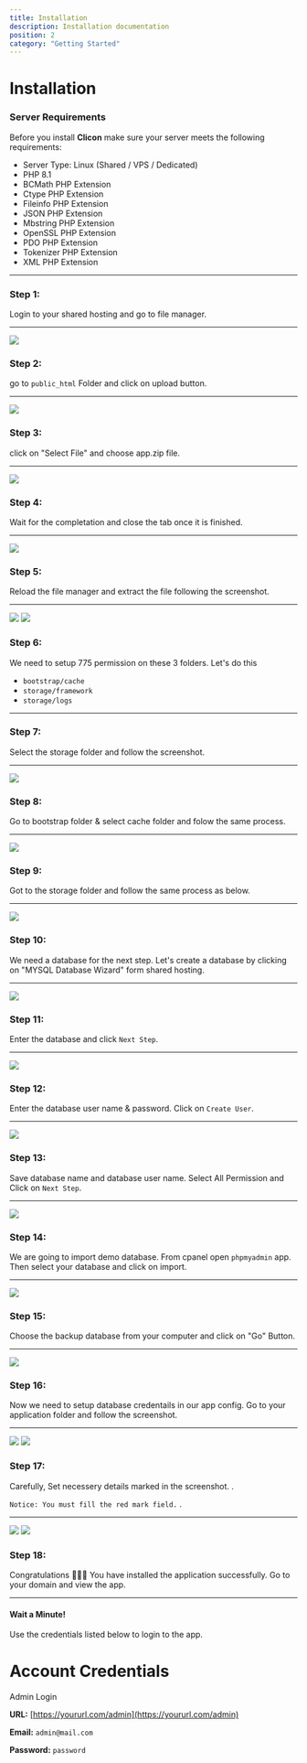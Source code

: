 ```yaml
---
title: Installation
description: Installation documentation
position: 2
category: "Getting Started"
---
```


# Installation

### Server Requirements

Before you install **Clicon** make sure your server meets the following requirements:

- Server Type: Linux (Shared / VPS / Dedicated)
- PHP 8.1
- BCMath PHP Extension
- Ctype PHP Extension
- Fileinfo PHP Extension
- JSON PHP Extension
- Mbstring PHP Extension
- OpenSSL PHP Extension
- PDO PHP Extension
- Tokenizer PHP Extension
- XML PHP Extension

<call-out-block type="info">
<template>

### Setup Laravel on Cpanel:

If you want to host laravel application on shared hosting, you can headover to this article or watch the video above. [Setup laravel on Shared Hosting](https://medium.com/backenders-club/how-to-host-a-laravel-project-on-a-shared-hosting-via-cpanel-d955d32c528e)
</template>
</call-out-block>

<call-out-block type="success">
<template>

### Setup on Laravel on Cloud?

If you want to host laravel application on cloud, you can headover to this article. [Setup laravel on Cloud](https://www.digitalocean.com/community/tutorials/how-to-install-and-configure-laravel-with-nginx-on-ubuntu-20-04)
</template>
</call-out-block>

---

### Step 1:

Login to your shared hosting and go to file manager.

---

![](/docs/clicon/install/s1.png)

### Step 2:

go to `public_html` Folder and click on upload button.

---

![](/docs/clicon/install/s2.png)

### Step 3:

click on "Select File" and choose app.zip file.

---

![](/docs/clicon/install/s3.png)

### Step 4:

Wait for the completation and close the tab once it is finished.

---

![](/docs/clicon/install/s4.png)

### Step 5:

Reload the file manager and extract the file following the screenshot.

---

![](/docs/clicon/install/s5.png) ![](/docs/clicon/install/s5_2.png)

### Step 6:

We need to setup 775 permission on these 3 folders. Let's do this

- `bootstrap/cache`
- `storage/framework`
- `storage/logs`

---

### Step 7:

Select the storage folder and follow the screenshot.

---

![](/docs/clicon/install/s7.png)

### Step 8:

Go to bootstrap folder & select cache folder and folow the same process.

---

![](/docs/clicon/install/s8.png)

### Step 9:

Got to the storage folder and follow the same process as below.

---

![](/docs/clicon/install/s9.png)

### Step 10:

We need a database for the next step. Let's create a database by clicking on "MYSQL Database Wizard" form shared hosting.

---

![](/docs/clicon/install/s11.png)

### Step 11:

Enter the database and click `Next Step`.

---

![](/docs/clicon/install/s12.png)

### Step 12:

Enter the database user name & password. Click on `Create User`.

---

![](/docs/clicon/install/s13.png)

### Step 13:

Save database name and database user name. Select All Permission and Click on `Next Step`.

---

![](/docs/clicon/install/s14.png)

### Step 14:

We are going to import demo database. From cpanel open `phpmyadmin` app. Then select your database and click on import.

---

![](/docs/clicon/install/s18.png)

### Step 15:

Choose the backup database from your computer and click on "Go" Button.

---

![](/docs/clicon/install/s19.png)

### Step 16:

Now we need to setup database credentails in our app config. Go to your application folder and follow the screenshot.

---

![](/docs/clicon/install/s15.png) ![](/docs/clicon/install/s16.png)

### Step 17:

Carefully, Set necessery details marked in the screenshot. .

`Notice: You must fill the red mark field.` .

---

![](/docs/clicon/install/s17.png) ![](/docs/clicon/install/s20.png)

### Step 18:

Congratulations 🎉🎉🎉 You have installed the application successfully. Go to your domain and view the app.

---

#### Wait a Minute!

Use the credentials listed below to login to the app.

# Account Credentials

Admin Login

**URL:** [https://yoururl.com/admin](https://yoururl.com/admin)

**Email:** `admin@mail.com`

**Password:** `password`

<hightlight-block>
<template>

# Hosting Recommendation

We recommend you to setup this application on cloud server. Cloud server is great for SPA, in terms of speed, security and scalibitly.

We recommend Digitalocean, Vultr, Linode and AWS

[Bluehost Shared Hosting](https://www.bluehost.com/track/webzakir/)
[Digitalocean Cloud Hosting](https://m.do.co/c/44ed55706f71)

</template>
</hightlight-block>
